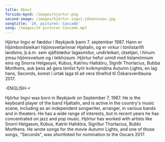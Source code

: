 ```yaml
---
title: About
forsidu-mynd: /images/hjortur.png
second-image: /images/hjörtur-ingvi-jóhannsson.jpg
songtitle: '24. pictures: Cascade'
song: /images/24 pictures Cascade.mp3
---
```

Hjörtur Ingvi er fæddur í Reykjavík þann 7. september 1987. Hann er hljómborðsleikari hljómsveitarinnar Hjaltalín, og er virkur í tónlistarlífi landsins, þ.á.m. sem sjálfstæður lagasmiður, undirleikari, útsetjari, í hinum ýmsu hljómsveitum og í leikhúsum. Hjörtur hefur unnið með listamönnum eins og Snorra Helgasyni, Kúbus, Katrínu Halldóru, Sigríði Thorlacius, Bubba Morthens, auk þess að gera tónlist fyrir kvikmyndina Autumn Lights, en lag hans, Seconds, komst í úrtak laga til að vera tilnefnd til Óskarsverðlauna 2017.

\-ENGLISH-<

Hjörtur Ingvi was born in Reykjavik on September 7, 1987. He is the keyboard player of the band Hjaltalín, and is active in the country's music scene, including as an independent songwriter, arranger, in various bands and in theaters. He has a wide range of interests, but in recent years he has concentrated on jazz and pop music. Hjörtur has worked with artists like Snorri Helgason, Kúbus, Katrín Halldóra, Sigríður Thorlacius, Bubbi Morthens. He wrote songs for the movie Autumn Lights, and one of those songs, "Seconds", was shortlisted for nomination to the Oscars 2017.
